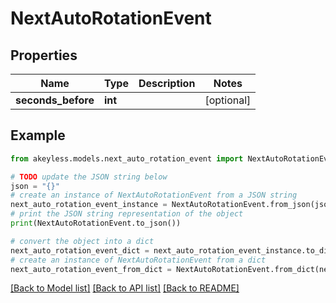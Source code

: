 # NextAutoRotationEvent


## Properties

Name | Type | Description | Notes
------------ | ------------- | ------------- | -------------
**seconds_before** | **int** |  | [optional] 

## Example

```python
from akeyless.models.next_auto_rotation_event import NextAutoRotationEvent

# TODO update the JSON string below
json = "{}"
# create an instance of NextAutoRotationEvent from a JSON string
next_auto_rotation_event_instance = NextAutoRotationEvent.from_json(json)
# print the JSON string representation of the object
print(NextAutoRotationEvent.to_json())

# convert the object into a dict
next_auto_rotation_event_dict = next_auto_rotation_event_instance.to_dict()
# create an instance of NextAutoRotationEvent from a dict
next_auto_rotation_event_from_dict = NextAutoRotationEvent.from_dict(next_auto_rotation_event_dict)
```
[[Back to Model list]](../README.md#documentation-for-models) [[Back to API list]](../README.md#documentation-for-api-endpoints) [[Back to README]](../README.md)


